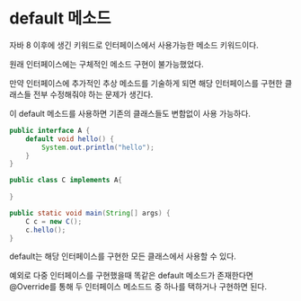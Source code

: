 # default 메소드

자바 8 이후에 생긴 키워드로 인터페이스에서 사용가능한 메소드 키워드이다.

원래 인터페이스에는 구체적인 메소드 구현이 불가능했었다.

만약 인터페이스에 추가적인 추상 메소드를 기술하게 되면 해당 인터페이스를 구현한 클래스들 전부 수정해줘야 하는 문제가 생긴다.

이 default 메소드를 사용하면 기존의 클래스들도 변함없이 사용 가능하다.

```java
public interface A {
    default void hello() {
        System.out.println("hello");
    }
}

public class C implements A{
    
}

public static void main(String[] args) {
    C c = new C();
    c.hello();
}
```

default는 해당 인터페이스를 구현한 모든 클래스에서 사용할 수 있다.

예외로 다중 인터페이스를 구현했을때 똑같은 default 메소드가 존재한다면 @Override를 통해 두 인터페이스 메소드드 중 하나를 택하거나 구현하면 된다.